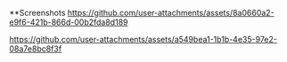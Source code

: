 **Screenshots
https://github.com/user-attachments/assets/8a0660a2-e9f6-421b-866d-00b2fda8d189

https://github.com/user-attachments/assets/a549bea1-1b1b-4e35-97e2-08a7e8bc8f3f

